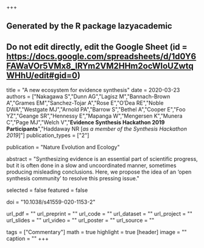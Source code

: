 +++
## Generated by the R package lazyacademic
## Do not edit directly, edit the Google Sheet (id = https://docs.google.com/spreadsheets/d/1d0Y6FAWaVOr5VMx8_lRYm2VM2HHm2ocWIoUZwtqWHhU/edit#gid=0)

title = "A new ecosystem for evidence synthesis"
date = 2020-03-23
authors = ["Nakagawa S","Dunn AG","Lagisz M","Bannach-Brown A","Grames EM","Sanchez-Tojar A","Rose E","O’Dea RE","Noble DWA","Westgate MJ","Arnold PA","Barrow S","Bethel A","Cooper E","Foo YZ","Geange SR","Hennessy E","Mapanga W","Mengersen K","Munera C","Page MJ","Welch V","**Evidence Synthesis Hackathon 2019 Participants**","Haddaway NR [*as a member of the Synthesis Hackathon 2019*]"]
publication_types = ["2"]

publication = "Nature Evolution and Ecology"

abstract = "Synthesizing evidence is an essential part of scientific progress, but it is often done in a slow and uncoordinated manner, sometimes producing misleading conclusions. Here, we propose the idea of an ‘open synthesis community’ to resolve this pressing issue."

selected = false
featured = false

doi = "10.1038/s41559-020-1153-2"

url_pdf = ""
url_preprint = ""
url_code = ""
url_dataset = ""
url_project = ""
url_slides = ""
url_video = ""
url_poster = ""
url_source = ""

tags = ["Commentary"]
math = true
highlight = true
[header]
image = ""
caption = ""
+++
